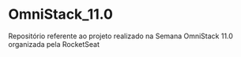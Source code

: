 # OmniStack_11.0
Repositório referente ao projeto realizado na Semana OmniStack 11.0 organizada pela RocketSeat
